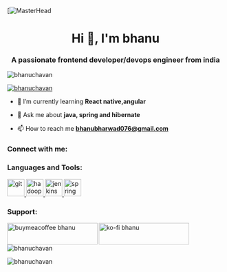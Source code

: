 [![MasterHead](https://cdn.dribbble.com/users/1162077/screenshots/3848914/programmer.gif)
<h1 align="center">Hi 👋, I'm bhanu</h1>
<h3 align="center">A passionate frontend developer/devops engineer from india</h3>


<p align="left"> <img src="https://komarev.com/ghpvc/?username=bhanuchavan&label=Profile%20views&color=0e75b6&style=flat" alt="bhanuchavan" /> </p>

<p align="left"> <a href="https://github.com/ryo-ma/github-profile-trophy"><img src="https://github-profile-trophy.vercel.app/?username=bhanuchavan" alt="bhanuchavan" /></a> </p>

- 🌱 I’m currently learning **React native,angular**

- 💬 Ask me about **java, spring and hibernate**

- 📫 How to reach me **bhanubharwad076@gmail.com**



<h3 align="left">Connect with me:</h3>
<p align="left">

</p>

<h3 align="left">Languages and Tools:</h3>
<p align="left">  <a href="https://git-scm.com/" target="_blank" rel="noreferrer"> <img src="https://www.vectorlogo.zone/logos/git-scm/git-scm-icon.svg" alt="git" width="40" height="40"/> </a> <a href="https://hadoop.apache.org/" target="_blank" rel="noreferrer"> <img src="https://www.vectorlogo.zone/logos/apache_hadoop/apache_hadoop-icon.svg" alt="hadoop" width="40" height="40"/> </a> <a href="https://www.java.com" target="_blank" rel="noreferrer">   <img src="https://www.vectorlogo.zone/logos/jenkins/jenkins-icon.svg" alt="jenkins" width="40" height="40"/> </a> <a href="https://kubernetes.io" target="_blank" rel="noreferrer"> </a> <a href="https://reactjs.org/" target="_blank" rel="noreferrer"> 
<a href="https://spring.io/" target="_blank" rel="noreferrer"> <img src="https://www.vectorlogo.zone/logos/springio/springio-icon.svg" alt="spring" width="40" height="40"/> </a> </p>

<h3 align="left">Support:</h3>
<p><a href="https://www.buymeacoffee.com/buymeacoffee bhanu"> <img align="left" src="https://cdn.buymeacoffee.com/buttons/v2/default-yellow.png" height="50" width="210" alt="buymeacoffee bhanu" /></a><a href="https://ko-fi.com/ko-fi bhanu"> <img align="left" src="https://cdn.ko-fi.com/cdn/kofi3.png?v=3" height="50" width="210" alt="ko-fi bhanu" /></a></p><br><br>

<p><img align="center" src="https://github-readme-stats.vercel.app/api/top-langs?username=bhanuchavan&show_icons=true&locale=en&layout=compact" alt="bhanuchavan" /></p>

<p><img align="center" src="https://github-readme-streak-stats.herokuapp.com/?user=bhanuchavan&" alt="bhanuchavan" /></p>
